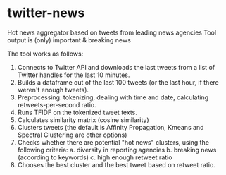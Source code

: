 # twitter-news
Hot news aggregator based on tweets from leading news agencies
Tool output is (only) important & breaking news

The tool works as follows:
1. Connects to Twitter API and downloads the last tweets from a list of Twitter handles for the last 10 minutes.
2. Builds a dataframe out of the last 100 tweets (or the last hour, if there weren't enough tweets).
3. Preprocessing: tokenizing, dealing with time and date, calculating retweets-per-second ratio.
4. Runs TFIDF on the tokenized tweet texts.
5. Calculates similarity matrix (cosine similarity)
6. Clusters tweets (the default is Affinity Propagation, Kmeans and Spectral Clustering are other options)
7. Checks whether there are potential "hot news" clusters, using the following criteria:
  a. diversity in reporting agencies
  b. breaking news (according to keywords)
  c. high enough retweet ratio
8. Chooses the best cluster and the best tweet based on retweet ratio.
